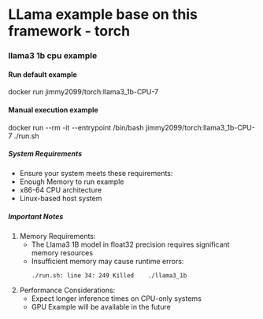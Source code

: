 # LLama example base on this framework - torch 

### llama3 1b cpu example

#### Run default example
docker run jimmy2099/torch:llama3_1b-CPU-7

#### Manual execution example
docker run --rm -it --entrypoint /bin/bash jimmy2099/torch:llama3_1b-CPU-7
./run.sh

##### System Requirements
- Ensure your system meets these requirements:
- Enough Memory to run example
- x86-64 CPU architecture
- Linux-based host system

##### Important Notes
1. Memory Requirements:
    - The Llama3 1B model in float32 precision requires significant memory resources
    - Insufficient memory may cause runtime errors:
      ```
      ./run.sh: line 34: 249 Killed    ./llama3_1b
      ```
2. Performance Considerations:
    - Expect longer inference times on CPU-only systems
    - GPU Example will be available in the future
